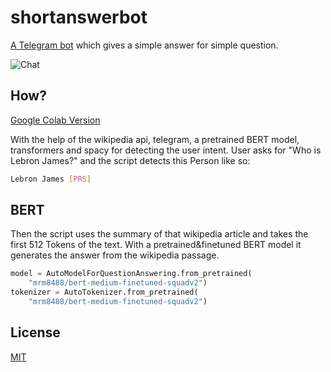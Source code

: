 # shortanswerbot

[A Telegram bot](https://t.me/short_answer_bot) which gives a simple answer for simple question.

![Chat](/images/logo.png)

## How?

[Google Colab Version](https://colab.research.google.com/drive/19nBpPDxtibZ6DTKGPVBGH5DXIFhpHEnY#scrollTo=hQb3M4Fi8O9P)

With the help of the wikipedia api, telegram, a pretrained BERT model, transformers and spacy for detecting the user intent. User asks for "Who is Lebron James?" and the script detects this Person like so:

```bash
Lebron James [PRS]
```

## BERT

Then the script uses the summary of that wikipedia article and takes the first 512 Tokens of the text. With a pretrained&finetuned BERT model it generates the answer from the wikipedia passage.

```python
model = AutoModelForQuestionAnswering.from_pretrained(
    "mrm8488/bert-medium-finetuned-squadv2")
tokenizer = AutoTokenizer.from_pretrained(
    "mrm8488/bert-medium-finetuned-squadv2")
```

## License
[MIT](https://choosealicense.com/licenses/mit/)
